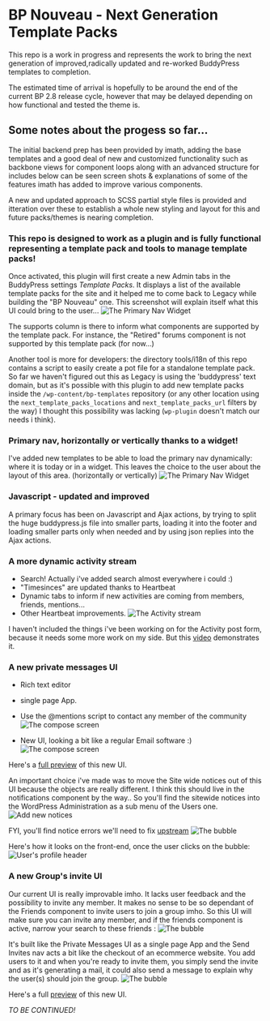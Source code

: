 # BP Nouveau - Next Generation Template Packs


This repo is a work in progress and represents the work to bring the next generation of improved,radically updated and re-worked BuddyPress templates to completion.

The estimated time of arrival is hopefully to be around the end of the current BP 2.8 release cycle, however that may be delayed depending on how functional and tested the theme is.

## Some notes about the progess so far...

The initial backend prep has been provided by imath, adding the base templates and a good deal of new and customized functionality such as backbone views for component loops along with an advanced structure for includes below can be seen screen shots & explanations of some of the features imath has added to improve various components.

A new and updated approach to SCSS partial style files is provided and itteration over these to establish a whole new  styling and layout for this and future packs/themes is nearing completion.



### This repo is designed to work as a plugin and is fully functional representing a template pack and tools to manage template packs!

Once activated, this plugin will first create a new Admin tabs in the BuddyPress settings *Template Packs*. It displays a list of the available template packs for the site and it helped me to come back to Legacy while building the "BP Nouveau" one. This screenshot will explain itself what this UI could bring to the user...
![The Primary Nav Widget](https://cldup.com/bAj2DOrkq7.png)

The supports column is there to inform what components are supported by the template pack. For instance, the "Retired" forums component is not supported by this template pack (for now...)

Another tool is more for developers: the directory tools/i18n of this repo contains a script to easily create a pot file for a standalone template pack. So far we haven't figured out this as Legacy is using the 'buddypress' text domain, but as it's possible with this plugin to add new template packs inside the `/wp-content/bp-templates` repository (or any other location using the `next_template_packs_locations` and `next_template_packs_url` filters by the way) I thought this possibility was lacking (`wp-plugin` doesn't match our needs i think).

### Primary nav, horizontally or vertically thanks to a widget!

I've added new templates to be able to load the primary nav dynamically: where it is today or in a widget. This leaves the choice to the user about the layout of this area. (horizontally or vertically)
![The Primary Nav Widget](https://cldup.com/a8FG-YCoMG.png)

### Javascript - updated and improved ###

A primary focus has been on Javascript and Ajax actions, by trying to split the huge buddypress.js file into smaller parts, loading it into the footer and loading smaller parts only when needed and by using json replies into the Ajax actions.

### A more dynamic activity stream

+ Search! Actually i've added search almost everywhere i could :)
+ "Timesinces" are updated thanks to Heartbeat
+ Dynamic tabs to inform if new activities are coming from members, friends, mentions...
+ Other Heartbeat improvements.
![The Activity stream](https://cldup.com/HA9o9VTHSI.png)

I haven't included the things i've been working on for the Activity post form, because it needs some more work on my side. But this [video](https://vimeo.com/142743652) demonstrates it.

### A new private messages UI

+ Rich text editor
+ single page App.
+ Use the @mentions script to contact any member of the community
![The compose screen](https://cldup.com/dYpurmRDeR.png)

+ New UI, looking a bit like a regular Email software :)
![The compose screen](https://cldup.com/4m3xDwXswY.png)

Here's a [full preview](https://vimeo.com/146148812) of this new UI.

An important choice i've made was to move the Site wide notices out of this UI because the objects are really different. I think this should live in the notifications component by the way.. So you'll find the sitewide notices into the WordPress Administration as a sub menu of the Users one.
![Add new notices](https://cldup.com/GBWOXYFWzW.png)

FYI, you'll find notice errors we'll need to fix [upstream](https://buddypress.trac.wordpress.org/ticket/6750)
![The bubble](https://cldup.com/0R4Uut2_5O.png)

Here's how it looks on the front-end, once the user clicks on the bubble:
![User's profile header](https://cldup.com/skiLBofHCv.png)

### A new Group's invite UI

Our current UI is really improvable imho. It lacks user feedback and the possibility to invite any member. It makes no sense to be so dependant of the Friends component to invite users to join a group imho.
So this UI will make sure you can invite any member, and if the friends component is active, narrow your search to these friends :
![The bubble](https://cldup.com/Zp3MkQ9ZsJ.png)

It's built like the Private Messages UI as a single page App and the Send Invites nav acts a bit like the checkout of an ecommerce website. You add users to it and when you're ready to invite them, you simply send the invite and as it's generating a mail, it could also send a message to explain why the user(s) should join the group.
![The bubble](https://cldup.com/SrHzWn8BXt.png)

Here's a full [preview](https://vimeo.com/145308971) of this new UI.


*TO BE CONTINUED!*



